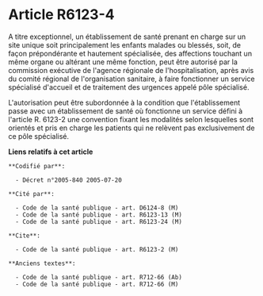 # Article R6123-4

A titre exceptionnel, un établissement de santé prenant en charge sur un site unique soit principalement les enfants malades
ou blessés, soit, de façon prépondérante et hautement spécialisée, des affections touchant un même organe ou altérant une
même fonction, peut être autorisé par la commission exécutive de l'agence régionale de l'hospitalisation, après avis du
comité régional de l'organisation sanitaire, à faire fonctionner un service spécialisé d'accueil et de traitement des
urgences appelé pôle spécialisé.

L'autorisation peut être subordonnée à la condition que l'établissement passe avec un établissement de santé où fonctionne un
service défini à l'article R. 6123-2 une convention fixant les modalités selon lesquelles sont orientés et pris en charge les
patients qui ne relèvent pas exclusivement de ce pôle spécialisé.

**Liens relatifs à cet article**

	**Codifié par**:

	  - Décret n°2005-840 2005-07-20

	**Cité par**:

	  - Code de la santé publique - art. D6124-8 (M)
	  - Code de la santé publique - art. R6123-13 (M)
	  - Code de la santé publique - art. R6123-24 (M)

	**Cite**:

	  - Code de la santé publique - art. R6123-2 (M)

	**Anciens textes**:

	  - Code de la santé publique - art. R712-66 (Ab)
	  - Code de la santé publique - art. R712-66 (M)
